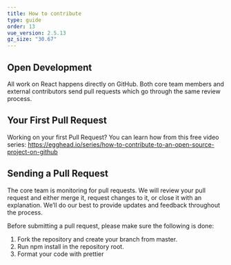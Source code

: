 ```yaml
---
title: How to contribute
type: guide
order: 13
vue_version: 2.5.13
gz_size: "30.67"
---
```


## Open Development
All work on React happens directly on GitHub. Both core team members and external contributors send pull requests which go through the same review process.

## Your First Pull Request
Working on your first Pull Request? You can learn how from this free video series:
https://egghead.io/series/how-to-contribute-to-an-open-source-project-on-github

## Sending a Pull Request
The core team is monitoring for pull requests. We will review your pull request and either merge it, request changes to it, or close it with an explanation. We’ll do our best to provide updates and feedback throughout the process.

Before submitting a pull request, please make sure the following is done:

1. Fork the repository and create your branch from master.
2. Run npm install in the repository root.
3. Format your code with prettier
